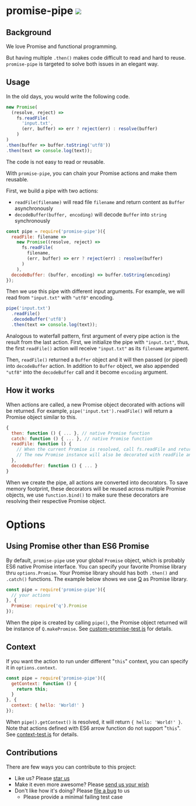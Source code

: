 # promise-pipe [<img src="https://travis-ci.org/compulim/promise-pipe.svg?branch=master" />](https://travis-ci.org/compulim/promise-pipe)

Background
---

We love Promise and functional programming.

But having multiple `.then()` makes code difficult to read and hard to reuse. `promise-pipe` is targeted to solve both issues in an elegant way.

Usage
---

In the old days, you would write the following code.

```js
new Promise(
  (resolve, reject) =>
    fs.readFile(
      'input.txt',
      (err, buffer) => err ? reject(err) : resolve(buffer)
    )
)
.then(buffer => buffer.toString('utf8'))
.then(text => console.log(text));
```

The code is not easy to read or reusable.

With `promise-pipe`, you can chain your Promise actions and make them reusable.

First, we build a pipe with two actions:

* `readFile(filename)` will read file `filename` and return content as `Buffer` asynchronously
* `decodeBuffer(buffer, encoding)` will decode `Buffer` into `string` synchronously

```js
const pipe = require('promise-pipe')({
  readFile: filename =>
    new Promise((resolve, reject) =>
      fs.readFile(
        filename,
        (err, buffer) => err ? reject(err) : resolve(buffer)
      )
    ),
  decodeBuffer: (buffer, encoding) => buffer.toString(encoding)
});
```

Then we use this pipe with different input arguments. For example, we will read from `"input.txt"` with `"utf8"` encoding.

```js
pipe('input.txt')
  .readFile()
  .decodeBuffer('utf8')
  .then(text => console.log(text));
```

Analogous to waterfall pattern, first argument of every pipe action is the result from the last action. First, we initialize the pipe with `"input.txt"`, thus, the first `readFile()` action will receive `"input.txt"` as its `filename` argument.

Then, `readFile()` returned a `Buffer` object and it will then passed (or piped) into `decodeBuffer` action. In addition to `Buffer` object, we also appended `"utf8"` into the `decodeBuffer` call and it become `encoding` argument.

How it works
---

When actions are called, a new Promise object decorated with actions will be returned. For example, `pipe('input.txt').readFile()` will return a Promise object similar to this.

```js
{
  then: function () { ... }, // native Promise function
  catch: function () { ... }, // native Promise function
  readFile: function () {
    // When the current Promise is resolved, call fs.readFile and return a new Promise
    // The new Promise instance will also be decorated with readFile and decodeBuffer
  },
  decodeBuffer: function () { ... }
}
```

When we create the pipe, all actions are converted into decorators. To save memory footprint, these decorators will be reused across multiple Promise objects, we use `function.bind()` to make sure these decorators are resolving their respective Promise object.

Options
===

Using Promise other than ES6 Promise
---

By default, `promise-pipe` use your global `Promise` object, which is probably ES6 native Promise interface. You can specify your favorite Promise library thru `options.Promise`. Your Promise library should has both `.then()` and `.catch()` functions. The example below shows we use [Q](http://npmjs.org/package/q) as Promise library.

```js
const pipe = require('promise-pipe')({
  // your actions
}, {
  Promise: require('q').Promise
});
```

When the pipe is created by calling `pipe()`, the Promise object returned will be instance of `Q.makePromise`. See [custom-promise-test.js](test/custom-promise-test.js) for details.

Context
---

If you want the action to run under different "`this`" context, you can specify it in `options.context`.

```js
const pipe = require('promise-pipe')({
  getContext: function () {
    return this;
  }
}, {
  context: { hello: 'World!' }
});
```

When `pipe().getContext()` is resolved, it will return `{ hello: 'World!' }`. Note that actions defined with ES6 arrow function do not support "`this`". See [context-test.js](test/context-test.js) for details.


Contributions
---

There are few ways you can contribute to this project:
* Like us? Please [star us](../../stargazers/)
* Make it even more awesome? Please [send us your wish](https://github.com/compulim/promise-pipe/issues/new/)
* Don't like how it's doing? Please [file a bug](https://github.com/compulim/promise-pipe/issues/) to us
  * Please provide a minimal failing test case
